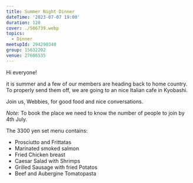 ```yaml
---
title: Summer Night Dinner
dateTime: '2023-07-07 19:00'
duration: 120
cover: ./506739.webp
topics:
  - Dinner
meetupId: 294290340
group: 15632202
venue: 27606535
---
```


Hi everyone!

it is summer and a few of our members are heading back to home country. To properly send them off, we are going to an nice Italian cafe in Kyobashi.

Join us, Webbies, for good food and nice conversations.

*Note:* To book the place we need to know the number of people to join by 4th July.

The 3300 yen set menu contains:

* Prosciutto and Frittatas
* Marinated smoked salmon
* Fried Chicken breast
* Caesar Salad with Shrimps
* Grilled Sausage with fried Potatos
* Beef and Aubergine Tomatopasta
